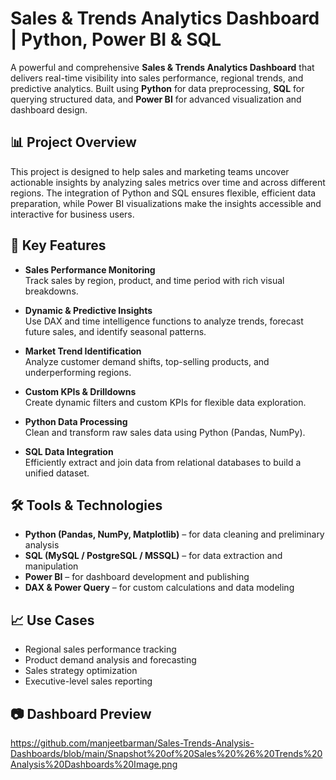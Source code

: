 # Sales & Trends Analytics Dashboard | Python, Power BI & SQL

A powerful and comprehensive **Sales & Trends Analytics Dashboard** that delivers real-time visibility into sales performance, regional trends, and predictive analytics. Built using **Python** for data preprocessing, **SQL** for querying structured data, and **Power BI** for advanced visualization and dashboard design.

## 📊 Project Overview

This project is designed to help sales and marketing teams uncover actionable insights by analyzing sales metrics over time and across different regions. The integration of Python and SQL ensures flexible, efficient data preparation, while Power BI visualizations make the insights accessible and interactive for business users.

## 🚀 Key Features 

- **Sales Performance Monitoring**  
  Track sales by region, product, and time period with rich visual breakdowns.

- **Dynamic & Predictive Insights**  
  Use DAX and time intelligence functions to analyze trends, forecast future sales, and identify seasonal patterns.

- **Market Trend Identification**  
  Analyze customer demand shifts, top-selling products, and underperforming regions.

- **Custom KPIs & Drilldowns**  
  Create dynamic filters and custom KPIs for flexible data exploration.

- **Python Data Processing**  
  Clean and transform raw sales data using Python (Pandas, NumPy).

- **SQL Data Integration**  
  Efficiently extract and join data from relational databases to build a unified dataset.

## 🛠 Tools & Technologies

- **Python (Pandas, NumPy, Matplotlib)** – for data cleaning and preliminary analysis  
- **SQL (MySQL / PostgreSQL / MSSQL)** – for data extraction and manipulation  
- **Power BI** – for dashboard development and publishing  
- **DAX & Power Query** – for custom calculations and data modeling  

## 📈 Use Cases

- Regional sales performance tracking  
- Product demand analysis and forecasting  
- Sales strategy optimization  
- Executive-level sales reporting

## 📷 Dashboard Preview

https://github.com/manjeetbarman/Sales-Trends-Analysis-Dashboards/blob/main/Snapshot%20of%20Sales%20%26%20Trends%20Analysis%20Dashboards%20Image.png

